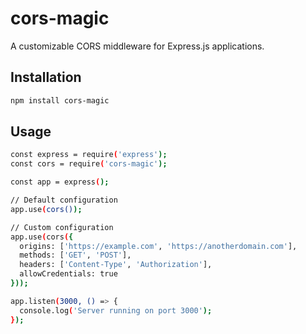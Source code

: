# cors-magic

A customizable CORS middleware for Express.js applications.

## Installation

```sh
npm install cors-magic
```

## Usage

```sh
const express = require('express');
const cors = require('cors-magic');

const app = express();

// Default configuration
app.use(cors());

// Custom configuration
app.use(cors({
  origins: ['https://example.com', 'https://anotherdomain.com'],
  methods: ['GET', 'POST'],
  headers: ['Content-Type', 'Authorization'],
  allowCredentials: true
}));

app.listen(3000, () => {
  console.log('Server running on port 3000');
});
```
